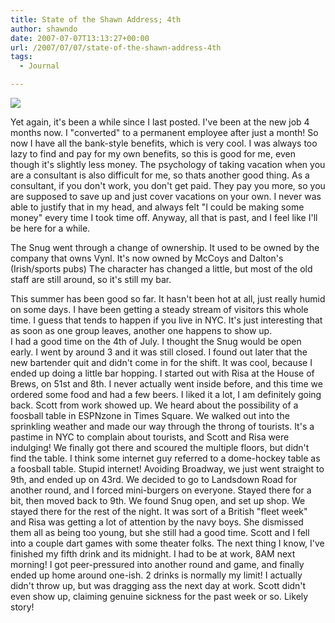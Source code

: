 ```yaml
---
title: State of the Shawn Address; 4th
author: shawndo
date: 2007-07-07T13:13:27+00:00
url: /2007/07/07/state-of-the-shawn-address-4th
tags:
  - Journal

---
```

![](/images/2007/07/20070704-snug.jpg)

Yet again, it's been a while since I last posted. I've been at the new job 4 months now. I "converted" to a permanent employee after just a month! So now I have all the bank-style benefits, which is very cool. I was always too lazy to find and pay for my own benefits, so this is good for me, even though it's slightly less money. The psychology of taking vacation when you are a consultant is also difficult for me, so thats another good thing. As a consultant, if you don't work, you don't get paid. They pay you more, so you are supposed to save up and just cover vacations on your own. I never was able to justify that in my head, and always felt "I could be making some money" every time I took time off. Anyway, all that is past, and I feel like I'll be here for a while.  

The Snug went through a change of ownership. It used to be owned by the company that owns Vynl. It's now owned by McCoys and Dalton's (Irish/sports pubs) The character has changed a little, but most of the old staff are still around, so it's still my bar.  

This summer has been good so far. It hasn't been hot at all, just really humid on some days. I have been getting a steady stream of visitors this whole time. I guess that tends to happen if you live in NYC. It's just interesting that as soon as one group leaves, another one happens to show up.  
I had a good time on the 4th of July. I thought the Snug would be open early. I went by around 3 and it was still closed. I found out later that the new bartender quit and didn't come in for the shift. It was cool, because I ended up doing a little bar hopping. I started out with Risa at the House of Brews, on 51st and 8th. I never actually went inside before, and this time we ordered some food and had a few beers. I liked it a lot, I am definitely going back. Scott from work showed up. We heard about the possibility of a foosball table in ESPNzone in Times Square. We walked out into the sprinkling weather and made our way through the throng of tourists. It's a pastime in NYC to complain about tourists, and Scott and Risa were indulging! We finally got there and scoured the multiple floors, but didn't find the table. I think some internet guy referred to a dome-hockey table as a foosball table. Stupid internet! Avoiding Broadway, we just went straight to 9th, and ended up on 43rd. We decided to go to Landsdown Road for another round, and I forced mini-burgers on everyone. Stayed there for a bit, then moved back to 9th. We found Snug open, and set up shop. We stayed there for the rest of the night. It was sort of a British "fleet week" and Risa was getting a lot of attention by the navy boys. She dismissed them all as being too young, but she still had a good time. Scott and I fell into a couple dart games with some theater folks. The next thing I know, I've finished my fifth drink and its midnight. I had to be at work, 8AM next morning! I got peer-pressured into another round and game, and finally ended up home around one-ish. 2 drinks is normally my limit! I actually didn't throw up, but was dragging ass the next day at work. Scott didn't even show up, claiming genuine sickness for the past week or so. Likely story!
